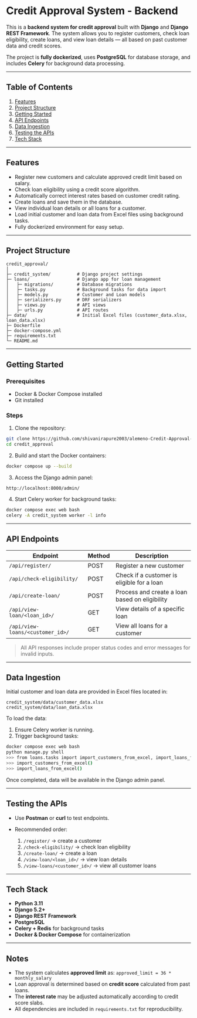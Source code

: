 # Credit Approval System - Backend

This is a **backend system for credit approval** built with **Django** and **Django REST Framework**. The system allows you to register customers, check loan eligibility, create loans, and view loan details — all based on past customer data and credit scores.

The project is **fully dockerized**, uses **PostgreSQL** for database storage, and includes **Celery** for background data processing.

---

## Table of Contents

1. [Features](#features)
2. [Project Structure](#project-structure)
3. [Getting Started](#getting-started)
4. [API Endpoints](#api-endpoints)
5. [Data Ingestion](#data-ingestion)
6. [Testing the APIs](#testing-the-apis)
7. [Tech Stack](#tech-stack)

---

## Features

* Register new customers and calculate approved credit limit based on salary.
* Check loan eligibility using a credit score algorithm.
* Automatically correct interest rates based on customer credit rating.
* Create loans and save them in the database.
* View individual loan details or all loans for a customer.
* Load initial customer and loan data from Excel files using background tasks.
* Fully dockerized environment for easy setup.

---

## Project Structure

```
credit_approval/
│
├─ credit_system/          # Django project settings
├─ loans/                  # Django app for loan management
│   ├─ migrations/         # Database migrations
│   ├─ tasks.py            # Background tasks for data import
│   ├─ models.py           # Customer and Loan models
│   ├─ serializers.py      # DRF serializers
│   ├─ views.py            # API views
│   ├─ urls.py             # API routes
├─ data/                   # Initial Excel files (customer_data.xlsx, loan_data.xlsx)
├─ Dockerfile
├─ docker-compose.yml
├─ requirements.txt
└─ README.md
```

---

## Getting Started

### Prerequisites

* Docker & Docker Compose installed
* Git installed

### Steps

1. Clone the repository:

```bash
git clone https://github.com/shivanirapure2003/alemeno-Credit-Approval-System.git
cd credit_approval
```

2. Build and start the Docker containers:

```bash
docker compose up --build
```

3. Access the Django admin panel:

```
http://localhost:8000/admin/
```

4. Start Celery worker for background tasks:

```bash
docker compose exec web bash
celery -A credit_system worker -l info
```

---

## API Endpoints

| Endpoint                         | Method | Description                                    |
| -------------------------------- | ------ | ---------------------------------------------- |
| `/api/register/`                 | POST   | Register a new customer                        |
| `/api/check-eligibility/`        | POST   | Check if a customer is eligible for a loan     |
| `/api/create-loan/`              | POST   | Process and create a loan based on eligibility |
| `/api/view-loan/<loan_id>/`      | GET    | View details of a specific loan                |
| `/api/view-loans/<customer_id>/` | GET    | View all loans for a customer                  |

> All API responses include proper status codes and error messages for invalid inputs.

---

## Data Ingestion

Initial customer and loan data are provided in Excel files located in:

```
credit_system/data/customer_data.xlsx
credit_system/data/loan_data.xlsx
```

To load the data:

1. Ensure Celery worker is running.
2. Trigger background tasks:

```bash
docker compose exec web bash
python manage.py shell
>>> from loans.tasks import import_customers_from_excel, import_loans_from_excel
>>> import_customers_from_excel()
>>> import_loans_from_excel()
```

Once completed, data will be available in the Django admin panel.

---

## Testing the APIs

* Use **Postman** or **curl** to test endpoints.
* Recommended order:

  1. `/register/` → create a customer
  2. `/check-eligibility/` → check loan eligibility
  3. `/create-loan/` → create a loan
  4. `/view-loan/<loan_id>/` → view loan details
  5. `/view-loans/<customer_id>/` → view all customer loans

---

## Tech Stack

* **Python 3.11**
* **Django 5.2+**
* **Django REST Framework**
* **PostgreSQL**
* **Celery + Redis** for background tasks
* **Docker & Docker Compose** for containerization

---

## Notes

* The system calculates **approved limit** as: `approved_limit = 36 * monthly_salary`
* Loan approval is determined based on **credit score** calculated from past loans.
* The **interest rate** may be adjusted automatically according to credit score slabs.
* All dependencies are included in `requirements.txt` for reproducibility.
